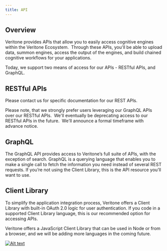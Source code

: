 ```yaml
---
title: API
---
```


## Overview 

Veritone provides APIs that allow you to easily access cognitive engines within the Veritone Ecosystem.  Through these APIs, you'll be able to upload data, summon engines, access the output of the engines, and build chained cognitive workflows for your applications.

Today, we support two means of access for our APIs - RESTful APIs, and GraphQL.  

## RESTful APIs
Please contact us for specific documentation for our REST APIs.

Please note, that we strongly prefer users leveraging our GraphQL APIs over our RESTful APIs.  We'll eventually be deprecating access to our RESTful APIs in the future.  We'll announce a formal timeframe with advance notice.

## GraphQL
The GraphQL API provides access to Veritone’s full suite of APIs, with the exception of search. GraphQL is a querying language that enables you to make a single call to fetch the information you need instead of several REST requests. If you’re not using the Client Library, this is the API resource you’ll want to use.

## Client Library
To simplify the application integration process, Veritone offers a Client Library with built-in OAuth 2.0 logic for user authentication. If you code in a supported Client Library language, this is our recommended option for accessing APIs. 

Veritone offers a JavaScript Client Library that can be used in Node or from a browser, and we will be adding more languages in the coming future.

[![Alt text](https://img.youtube.com/vi/VID/0.jpg)](https://www.youtube.com/watch?v=VID)
